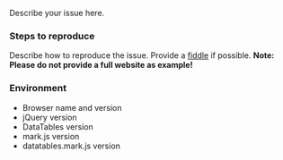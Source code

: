 Describe your issue here.

### Steps to reproduce

Describe how to reproduce the issue. Provide a [fiddle](https://jsfiddle.net) if possible.
__Note: Please do not provide a full website as example!__

### Environment

- Browser name and version
- jQuery version
- DataTables version
- mark.js version
- datatables.mark.js version
